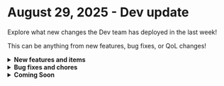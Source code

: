 # August 29, 2025 - Dev update

Explore what new changes the Dev team has deployed in the last week!

This can be anything from new features, bug fixes, or QoL changes!

<details>

<summary><strong>New features and items</strong></summary>

* **Integrations**
  * Added GPT-5 models to chat completions configuration
  * Updated Hudu integration icon&#x20;
* Updated Sign in with Entra ID to Sign in with Microsoft on the login page

</details>

<details>

<summary><strong>Bug fixes and chores</strong></summary>

* **Integrations**
  * Fixed 500 error in `connect_wise_psa_update_service_ticket` action when using custom property
  * Resolved ConnectWise PSA country list fetch issue causing 500 errors
  * Fixed ConnectWise PSA service survey data retrieval issue
  * Improved Acronis workflow handling:&#x20;
    * Allowed body in Acronis forms header to be sent as an object when form data is set as a header
    * Enabled custom headers to be processed by the Acronis generic API action
  * Correctly handle non-iterable values in parameter input arrays
  * Removed obsolete dashboard code related to integrations needing attention

- **Org Variables**
  * Enforced required organization variable fields to prevent error on save
- **App Builder**
  * Fixed an issue where creating new page-level permissions didn’t also grant the related app-level access, causing inconsistent behavior between page and app permissions.
- **DevOps**
  * Improved cherry-pick handling for patch-release workflow

</details>

<details>

<summary><strong>Coming Soon</strong></summary>

* DropSuite integration
* BVoIP integration
* Leader Integration
* Hourly dashboard updates

</details>
